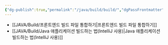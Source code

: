 ```yaml
---
{"dg-publish":true,"permalink":"/java/build/build/","dgPassFrontmatter":true,"noteIcon":""}
---
```


- [[JAVA/Build/프론트엔드 빌드 파일 통합하기\|프론트엔드 빌드 파일 통합하기]]
- [[JAVA/Build/Java 애플리케이션 빌드하는 법(IntelliJ 사용)\|Java 애플리케이션 빌드하는 법(IntelliJ 사용)]]
